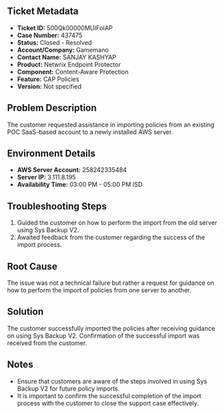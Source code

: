 ## Ticket Metadata
- **Ticket ID:** 500Qk00000MUIFoIAP
- **Case Number:** 437475
- **Status:** Closed - Resolved
- **Account/Company:** Gamemano
- **Contact Name:** SANJAY KASHYAP
- **Product:** Netwrix Endpoint Protector
- **Component:** Content-Aware Protection
- **Feature:** CAP Policies
- **Version:** Not specified

## Problem Description
The customer requested assistance in importing policies from an existing POC SaaS-based account to a newly installed AWS server.

## Environment Details
- **AWS Server Account:** 258242335484
- **Server IP:** 3.111.8.195
- **Availability Time:** 03:00 PM - 05:00 PM ISD

## Troubleshooting Steps
1. Guided the customer on how to perform the import from the old server using Sys Backup V2.
2. Awaited feedback from the customer regarding the success of the import process.

## Root Cause
The issue was not a technical failure but rather a request for guidance on how to perform the import of policies from one server to another.

## Solution
The customer successfully imported the policies after receiving guidance on using Sys Backup V2. Confirmation of the successful import was received from the customer.

## Notes
- Ensure that customers are aware of the steps involved in using Sys Backup V2 for future policy imports.
- It is important to confirm the successful completion of the import process with the customer to close the support case effectively.